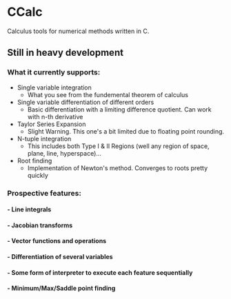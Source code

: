 # CCalc
Calculus tools for numerical methods written in C.
## Still in heavy development 
### What it currently supports:
  - Single variable integration
    - What you see from the fundemental theorem of calculus
  - Single variable differentiation of different orders
    - Basic differentiation with a limiting difference quotient. Can work with n-th derivative
  - Taylor Series Expansion
    - Slight Warning. This one's a bit limited due to floating point rounding.
  - N-tuple integration
    - This includes both Type I & II Regions (well any region of space, plane, line, hyperspace)...
  - Root finding
    - Implementation of Newton's method. Converges to roots pretty quickly

### Prospective features:
#### - Line integrals
#### - Jacobian transforms
#### - Vector functions and operations
#### - Differentiation of several variables
#### - Some form of interpreter to execute each feature sequentially
#### - Minimum/Max/Saddle point finding
